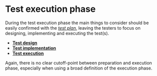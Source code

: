 # **Test execution phase**

During the test execution phase the main things to consider should be easily confirmed with the *[test plan](/1/1.Test_Planning.md)*, leaving the testers to focus on designing, implementing and executing the test(s).

- **[Test design](/2/1.Test_Design.md)**
- **[Test implementation](/2/2.Test_Implementation.md)**
- **[Test execution](/2/3.Test_execution.md)**

Again, there is no clear cutoff-point between preparation and execution phase, especially when using a broad definition of the execution phase.